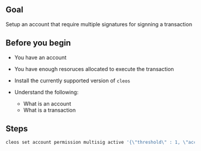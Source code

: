 ## Goal

Setup an account that require multiple signatures for signning a transaction

## Before you begin

* You have an account

* You have enough resoruces allocated to execute the transaction

* Install the currently supported version of `cleos`

* Understand the following:
  * What is an account
  * What is a transaction


## Steps

```sh
cleos set account permission multisig active '{\"threshold\" : 1, \"accounts\" :[{\"permission\":{\"actor\":\"act\",\"permission\":\"active\"},\"weight\":1},{\"permission\":{\"actor\":\"customera\",\"permission\":\"active\"},\"weight\":1}]}' owner -p multisig@owner"
```
